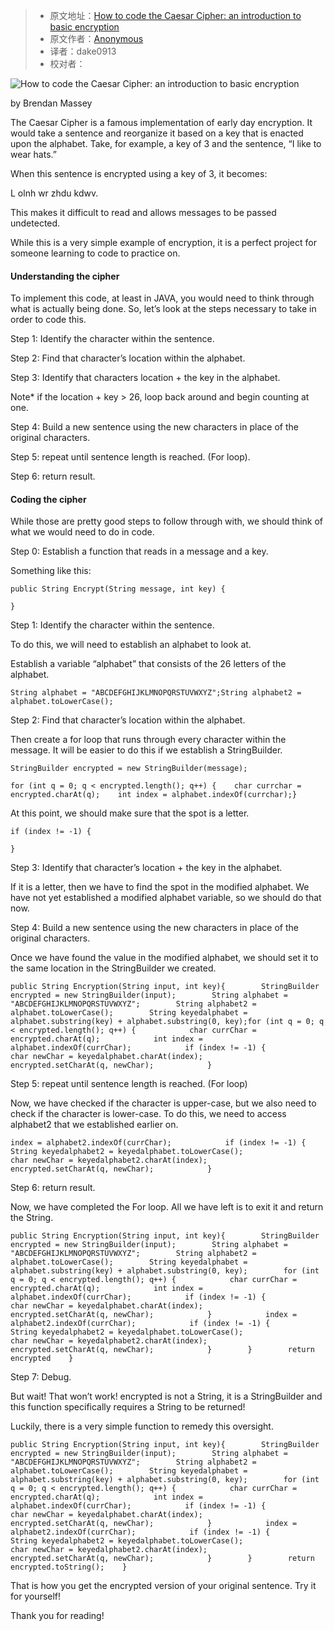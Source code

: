 > -  原文地址：[How to code the Caesar Cipher: an introduction to basic encryption](https://www.freecodecamp.org/news/how-to-code-the-caesar-cipher-an-introduction-to-basic-encryption-3bf77b4e19f7/)
> -  原文作者：[Anonymous](https://www.freecodecamp.orgAnonymous)
> -  译者：dake0913
> -  校对者：

![How to code the Caesar Cipher: an introduction to basic encryption](https://cdn-media-1.freecodecamp.org/images/0*tuogeHoQ53SQACY-.png)

by Brendan Massey

The Caesar Cipher is a famous implementation of early day encryption. It would take a sentence and reorganize it based on a key that is enacted upon the alphabet. Take, for example, a key of 3 and the sentence, “I like to wear hats.”

When this sentence is encrypted using a key of 3, it becomes:

L olnh wr zhdu kdwv.

This makes it difficult to read and allows messages to be passed undetected.

While this is a very simple example of encryption, it is a perfect project for someone learning to code to practice on.

#### Understanding the cipher

To implement this code, at least in JAVA, you would need to think through what is actually being done. So, let’s look at the steps necessary to take in order to code this.

Step 1: Identify the character within the sentence.

Step 2: Find that character’s location within the alphabet.

Step 3: Identify that characters location + the key in the alphabet.

Note\* if the location + key > 26, loop back around and begin counting at one.

Step 4: Build a new sentence using the new characters in place of the original characters.

Step 5: repeat until sentence length is reached. (For loop).

Step 6: return result.

#### Coding the cipher

While those are pretty good steps to follow through with, we should think of what we would need to do in code.

Step 0: Establish a function that reads in a message and a key.

Something like this:

```
public String Encrypt(String message, int key) {
```

```
}
```

Step 1: Identify the character within the sentence.

To do this, we will need to establish an alphabet to look at.

Establish a variable “alphabet” that consists of the 26 letters of the alphabet.

```
String alphabet = "ABCDEFGHIJKLMNOPQRSTUVWXYZ";String alphabet2 = alphabet.toLowerCase();
```

Step 2: Find that character’s location within the alphabet.

Then create a for loop that runs through every character within the message. It will be easier to do this if we establish a StringBuilder.

```
StringBuilder encrypted = new StringBuilder(message);
```

```
for (int q = 0; q < encrypted.length(); q++) {    char currchar = encrypted.charAt(q);    int index = alphabet.indexOf(currchar);}
```

At this point, we should make sure that the spot is a letter.

```
if (index != -1) {
```

```
}    
```

Step 3: Identify that character’s location + the key in the alphabet.

If it is a letter, then we have to find the spot in the modified alphabet. We have not yet established a modified alphabet variable, so we should do that now.

Step 4: Build a new sentence using the new characters in place of the original characters.

Once we have found the value in the modified alphabet, we should set it to the same location in the StringBuilder we created.

```
public String Encryption(String input, int key){        StringBuilder encrypted = new StringBuilder(input);        String alphabet = "ABCDEFGHIJKLMNOPQRSTUVWXYZ";        String alphabet2 = alphabet.toLowerCase();        String keyedalphabet = alphabet.substring(key) + alphabet.substring(0, key);for (int q = 0; q < encrypted.length(); q++) {            char currChar = encrypted.charAt(q);            int index = alphabet.indexOf(currChar);            if (index != -1) {                char newChar = keyedalphabet.charAt(index);                encrypted.setCharAt(q, newChar);            }
```

Step 5: repeat until sentence length is reached. (For loop)

Now, we have checked if the character is upper-case, but we also need to check if the character is lower-case. To do this, we need to access alphabet2 that we established earlier on.

```
index = alphabet2.indexOf(currChar);            if (index != -1) {                String keyedalphabet2 = keyedalphabet.toLowerCase();                char newChar = keyedalphabet2.charAt(index);                encrypted.setCharAt(q, newChar);            }
```

Step 6: return result.

Now, we have completed the For loop. All we have left is to exit it and return the String.

```
public String Encryption(String input, int key){        StringBuilder encrypted = new StringBuilder(input);        String alphabet = "ABCDEFGHIJKLMNOPQRSTUVWXYZ";        String alphabet2 = alphabet.toLowerCase();        String keyedalphabet = alphabet.substring(key) + alphabet.substring(0, key);        for (int q = 0; q < encrypted.length(); q++) {            char currChar = encrypted.charAt(q);            int index = alphabet.indexOf(currChar);            if (index != -1) {                char newChar = keyedalphabet.charAt(index);                encrypted.setCharAt(q, newChar);            }            index = alphabet2.indexOf(currChar);            if (index != -1) {                String keyedalphabet2 = keyedalphabet.toLowerCase();                char newChar = keyedalphabet2.charAt(index);                encrypted.setCharAt(q, newChar);            }        }        return encrypted    }
```

Step 7: Debug.

But wait! That won’t work! encrypted is not a String, it is a StringBuilder and this function specifically requires a String to be returned!

Luckily, there is a very simple function to remedy this oversight.

```
public String Encryption(String input, int key){        StringBuilder encrypted = new StringBuilder(input);        String alphabet = "ABCDEFGHIJKLMNOPQRSTUVWXYZ";        String alphabet2 = alphabet.toLowerCase();        String keyedalphabet = alphabet.substring(key) + alphabet.substring(0, key);        for (int q = 0; q < encrypted.length(); q++) {            char currChar = encrypted.charAt(q);            int index = alphabet.indexOf(currChar);            if (index != -1) {                char newChar = keyedalphabet.charAt(index);                encrypted.setCharAt(q, newChar);            }            index = alphabet2.indexOf(currChar);            if (index != -1) {                String keyedalphabet2 = keyedalphabet.toLowerCase();                char newChar = keyedalphabet2.charAt(index);                encrypted.setCharAt(q, newChar);            }        }        return encrypted.toString();    }
```

That is how you get the encrypted version of your original sentence. Try it for yourself!

Thank you for reading!
